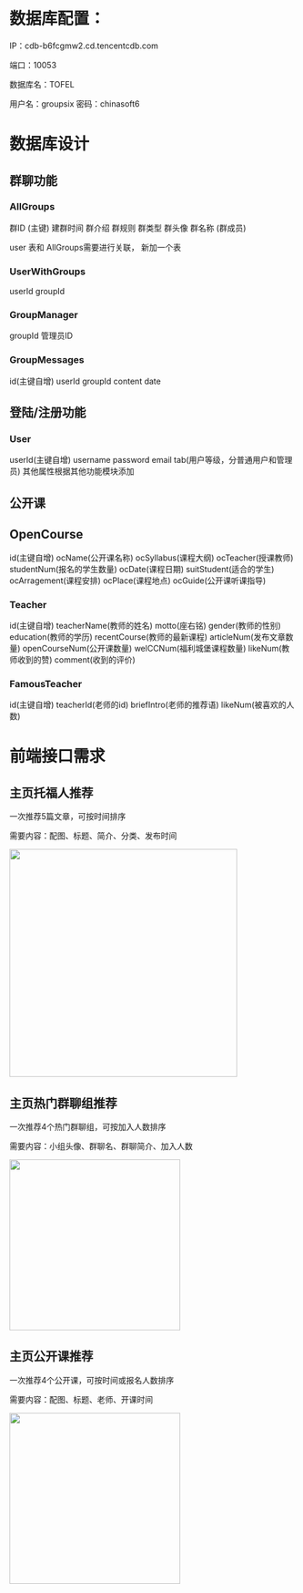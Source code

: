 # 数据库配置：

IP：cdb-b6fcgmw2.cd.tencentcdb.com 

端口：10053

数据库名：TOFEL

用户名：groupsix 
密码：chinasoft6

# 数据库设计

## 群聊功能

### AllGroups

群ID (主键)  建群时间  群介绍   群规则  群类型  群头像  群名称
(群成员)

user 表和 AllGroups需要进行关联， 新加一个表

### UserWithGroups

userId   groupId

### GroupManager
  
groupId  管理员ID

### GroupMessages

id(主键自增)  userId  groupId  content  date

## 登陆/注册功能

### User

userId(主键自增) username password email tab(用户等级，分普通用户和管理员)
其他属性根据其他功能模块添加

## 公开课

## OpenCourse

id(主键自增)  ocName(公开课名称) ocSyllabus(课程大纲) ocTeacher(授课教师) studentNum(报名的学生数量) ocDate(课程日期) suitStudent(适合的学生) ocArragement(课程安排) ocPlace(课程地点) ocGuide(公开课听课指导)

### Teacher

id(主键自增) teacherName(教师的姓名) motto(座右铭) gender(教师的性别) education(教师的学历) recentCourse(教师的最新课程) articleNum(发布文章数量) openCourseNum(公开课数量) welCCNum(福利城堡课程数量) likeNum(教师收到的赞) comment(收到的评价)

### FamousTeacher

id(主键自增) teacherId(老师的id) briefIntro(老师的推荐语) likeNum(被喜欢的人数)

# 前端接口需求

## 主页托福人推荐

一次推荐5篇文章，可按时间排序

需要内容：配图、标题、简介、分类、发布时间

<img src="https://i.loli.net/2020/06/11/3moY4phGCIs6WKb.jpg" width="400"/>

## 主页热门群聊组推荐

一次推荐4个热门群聊组，可按加入人数排序

需要内容：小组头像、群聊名、群聊简介、加入人数

<img src="https://i.loli.net/2020/06/11/UcLlTMKrviGJogI.jpg" width="300"/>

## 主页公开课推荐

一次推荐4个公开课，可按时间或报名人数排序

需要内容：配图、标题、老师、开课时间

<img src="https://i.loli.net/2020/06/11/mM4hc8Lo7AI6R3G.jpg" width="300"/>